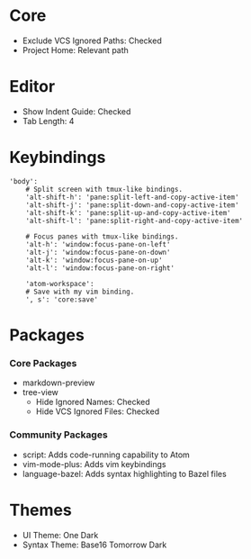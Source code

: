 # Core
* Exclude VCS Ignored Paths: Checked
* Project Home: Relevant path

# Editor
* Show Indent Guide: Checked
* Tab Length: 4

# Keybindings
    'body':
        # Split screen with tmux-like bindings.
        'alt-shift-h': 'pane:split-left-and-copy-active-item'
        'alt-shift-j': 'pane:split-down-and-copy-active-item'
        'alt-shift-k': 'pane:split-up-and-copy-active-item'
        'alt-shift-l': 'pane:split-right-and-copy-active-item'

        # Focus panes with tmux-like bindings.
        'alt-h': 'window:focus-pane-on-left'
        'alt-j': 'window:focus-pane-on-down'
        'alt-k': 'window:focus-pane-on-up'
        'alt-l': 'window:focus-pane-on-right'

        'atom-workspace':
        # Save with my vim binding.
        ', s': 'core:save'

# Packages

### Core Packages
* markdown-preview
* tree-view
    * Hide Ignored Names: Checked
    * Hide VCS Ignored Files: Checked

### Community Packages
* script: Adds code-running capability to Atom
* vim-mode-plus: Adds vim keybindings
* language-bazel: Adds syntax highlighting to Bazel files

# Themes
* UI Theme: One Dark
* Syntax Theme: Base16 Tomorrow Dark
